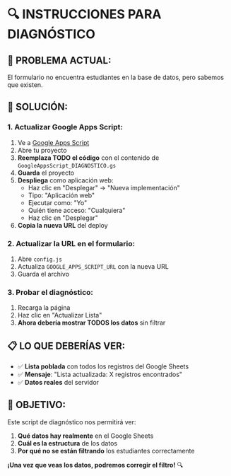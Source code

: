 # 🔍 INSTRUCCIONES PARA DIAGNÓSTICO

## 🚨 **PROBLEMA ACTUAL:**
El formulario no encuentra estudiantes en la base de datos, pero sabemos que existen.

## 🔧 **SOLUCIÓN:**

### 1. **Actualizar Google Apps Script:**
1. Ve a [Google Apps Script](https://script.google.com)
2. Abre tu proyecto
3. **Reemplaza TODO el código** con el contenido de `GoogleAppsScript_DIAGNOSTICO.gs`
4. **Guarda** el proyecto
5. **Despliega** como aplicación web:
   - Haz clic en "Desplegar" → "Nueva implementación"
   - Tipo: "Aplicación web"
   - Ejecutar como: "Yo"
   - Quién tiene acceso: "Cualquiera"
   - Haz clic en "Desplegar"
6. **Copia la nueva URL** del deploy

### 2. **Actualizar la URL en el formulario:**
1. Abre `config.js`
2. Actualiza `GOOGLE_APPS_SCRIPT_URL` con la nueva URL
3. Guarda el archivo

### 3. **Probar el diagnóstico:**
1. Recarga la página
2. Haz clic en "Actualizar Lista"
3. **Ahora debería mostrar TODOS los datos** sin filtrar

## 📋 **LO QUE DEBERÍAS VER:**

- ✅ **Lista poblada** con todos los registros del Google Sheets
- ✅ **Mensaje**: "Lista actualizada: X registros encontrados"
- ✅ **Datos reales** del servidor

## 🎯 **OBJETIVO:**

Este script de diagnóstico nos permitirá ver:
1. **Qué datos hay realmente** en el Google Sheets
2. **Cuál es la estructura** de los datos
3. **Por qué no se están filtrando** los estudiantes correctamente

**¡Una vez que veas los datos, podremos corregir el filtro!** 🔍
